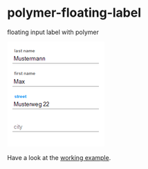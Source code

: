 polymer-floating-label
======================

floating input label with polymer

![example](https://raw.githubusercontent.com/jay-doubleyou/polymer-floating-label/master/example.png)

Have a look at the [working example](http://jay-doubleyou.github.io/polymer-floating-label/).
